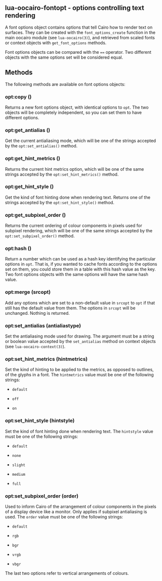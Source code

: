 ##  lua-oocairo-fontopt - options controlling text rendering

A font options object contains options that tell Cairo how to render
text on surfaces.  They can be created with the `font_options_create`
function in the main oocairo module (see `lua-oocairo(3)`), and
retrieved from scaled fonts or context objects with `get_font_options`
methods.

Font options objects can be compared with the `==` operator.  Two different
objects with the same options set will be considered equal.

## Methods

The following methods are available on font options objects:

### opt:copy ()

Returns a new font options object, with identical options to `opt`.
The two objects will be completely independent, so you can set them to
have different options.

### opt:get_antialias ()

Get the current antialiasing mode, which will be one of the strings accepted
by the `opt:set_antialias()` method.

### opt:get_hint_metrics ()

Returns the current hint metrics option, which will be one of the same strings
accepted by the `opt:set_hint_metrics()` method.

### opt:get_hint_style ()

Get the kind of font hinting done when rendering text.  Returns one of
the strings accepted by the `opt:set_hint_style()` method.

### opt:get_subpixel_order ()

Returns the current ordering of colour components in pixels used for
subpixel rendering, which will be one of the same strings
accepted by the `opt:set_subpixel_order()` method.

### opt:hash ()

Return a number which can be used as a hash key identifying the particular
options in `opt`.  That is, if you wanted to cache fonts according to
the options set on them, you could store them in a table with this hash
value as the key.  Two font options objects with the same options will
have the same hash value.

### opt:merge (srcopt)

Add any options which are set to a non-default value in `srcopt` to `opt`
if that still has the default value from them.  The options in `srcopt`
will be unchanged.  Nothing is returned.

### opt:set_antialias (antialiastype)

Set the antialiasing mode used for drawing.  The argument must be a string
or boolean value accepted by the `set_antialias` method on context objects
(see `lua-oocairo-context(3)`).

### opt:set_hint_metrics (hintmetrics)

Set the kind of hinting to be applied to the metrics, as opposed to outlines,
of the glyphs in a font.  The `hintmetrics` value must be one of the
following strings:

* `default`

* `off`

* `on`

### opt:set_hint_style (hintstyle)

Set the kind of font hinting done when rendering text.  The `hintstyle`
value must be one of the following strings:

* `default`

* `none`

* `slight`

* `medium`

* `full`

### opt:set_subpixel_order (order)

Used to inform Cairo of the arrangement of colour components in the pixels
of a display device like a monitor.  Only applies if subpixel antialiasing
is used.  The `order` value must be one of the following strings:

* `default`

* `rgb`

* `bgr`

* `vrgb`

* `vbgr`


The last two options refer to vertical arrangements of colours.
